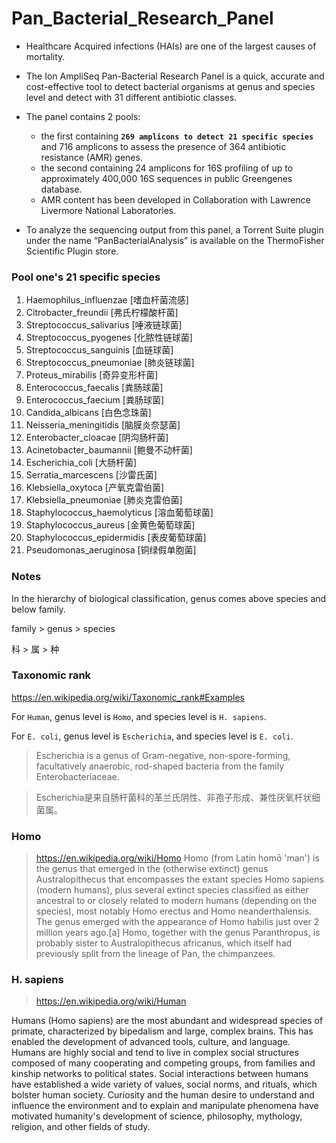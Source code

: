 # Pan_Bacterial_Research_Panel

- Healthcare Acquired infections (HAIs) are one of the largest causes of mortality.

- The Ion AmpliSeq Pan-Bacterial Research Panel is a quick, accurate and cost-effective tool to detect bacterial organisms at genus and species level and detect with 31 different antibiotic classes.

- The panel contains 2 pools:
	- the first containing **`269 amplicons to detect 21 specific species`** and 716 amplicons to assess the presence of 364 antibiotic resistance (AMR) genes.
	- the second containing 24 amplicons for 16S profiling of up to approximately 400,000 16S sequences in public Greengenes database.
	- AMR content has been developed in Collaboration with Lawrence Livermore National Laboratories.

- To analyze the sequencing output from this panel, a Torrent Suite plugin under the name “PanBacterialAnalysis” is available on the ThermoFisher Scientific Plugin store.


### Pool one's 21 specific species

1. Haemophilus_influenzae [嗜血杆菌流感]
2. Citrobacter_freundii [弗氏柠檬酸杆菌]
3. Streptococcus_salivarius [唾液链球菌]
4. Streptococcus_pyogenes [化脓性链球菌]
5. Streptococcus_sanguinis [血链球菌]
6. Streptococcus_pneumoniae [肺炎链球菌]
7. Proteus_mirabilis [奇异变形杆菌]
8. Enterococcus_faecalis [粪肠球菌]
9. Enterococcus_faecium [粪肠球菌]
10. Candida_albicans [白色念珠菌]
11. Neisseria_meningitidis [脑膜炎奈瑟菌]
12. Enterobacter_cloacae [阴沟肠杆菌]
13. Acinetobacter_baumannii [鲍曼不动杆菌]
14. Escherichia_coli [大肠杆菌]
15. Serratia_marcescens [沙雷氏菌]
16. Klebsiella_oxytoca [产氧克雷伯菌]
17. Klebsiella_pneumoniae [肺炎克雷伯菌]
18. Staphylococcus_haemolyticus [溶血葡萄球菌]
19. Staphylococcus_aureus [金黄色葡萄球菌]
20. Staphylococcus_epidermidis [表皮葡萄球菌]
21. Pseudomonas_aeruginosa [铜绿假单胞菌]



### Notes
In the hierarchy of biological classification, genus comes above species and below family.

family > genus > species

科 > 属 > 种



### Taxonomic rank
https://en.wikipedia.org/wiki/Taxonomic_rank#Examples

For `Human`, genus level is `Homo`, and species level is `H. sapiens`.

For `E. coli`, genus level is `Escherichia`, and species level is `E. coli`.

>Escherichia is a genus of Gram-negative, non-spore-forming, facultatively anaerobic, rod-shaped bacteria from the family Enterobacteriaceae.

>Escherichia是来自肠杆菌科的革兰氏阴性、非孢子形成、兼性厌氧杆状细菌属。

### Homo

>https://en.wikipedia.org/wiki/Homo
Homo (from Latin homō 'man') is the genus that emerged in the (otherwise extinct) genus Australopithecus that encompasses the extant species Homo sapiens (modern humans), plus several extinct species classified as either ancestral to or closely related to modern humans (depending on the species), most notably Homo erectus and Homo neanderthalensis. The genus emerged with the appearance of Homo habilis just over 2 million years ago.[a] Homo, together with the genus Paranthropus, is probably sister to Australopithecus africanus, which itself had previously split from the lineage of Pan, the chimpanzees.



### H. sapiens

> https://en.wikipedia.org/wiki/Human

Humans (Homo sapiens) are the most abundant and widespread species of primate, characterized by bipedalism and large, complex brains. This has enabled the development of advanced tools, culture, and language. Humans are highly social and tend to live in complex social structures composed of many cooperating and competing groups, from families and kinship networks to political states. Social interactions between humans have established a wide variety of values, social norms, and rituals, which bolster human society. Curiosity and the human desire to understand and influence the environment and to explain and manipulate phenomena have motivated humanity's development of science, philosophy, mythology, religion, and other fields of study.
